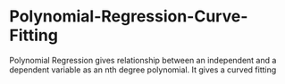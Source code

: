 # Polynomial-Regression-Curve-Fitting
Polynomial Regression gives relationship between an independent and a dependent variable as an nth degree polynomial. It gives a curved fitting
